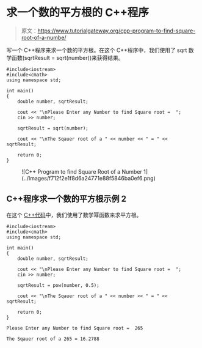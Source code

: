 # 求一个数的平方根的 C++程序

> 原文：<https://www.tutorialgateway.org/cpp-program-to-find-square-root-of-a-numbe/>

写一个 C++程序来求一个数的平方根。在这个 C++程序中，我们使用了 sqrt 数学函数(sqrtResult = sqrt(number))来获得结果。

```
#include<iostream>
#include<cmath>
using namespace std;

int main()
{
	double number, sqrtResult;

	cout << "\nPlease Enter any Number to find Square root =  ";
	cin >> number;

	sqrtResult = sqrt(number);

	cout << "\nThe Sqauer root of a " << number << " = " << sqrtResult;

 	return 0;
}
```

<figure class="wp-block-image size-large">![C++ Program to find Square Root of a Number 1](../Images/f712f2e1f8d6a24771e88f5846ba0ef6.png)</figure>

## C++程序求一个数的平方根示例 2

在这个 [C++代码](https://www.tutorialgateway.org/cpp-programs/)中，我们使用了数学幂函数来求平方根。

```
#include<iostream>
#include<cmath>
using namespace std;

int main()
{
	double number, sqrtResult;

	cout << "\nPlease Enter any Number to find Square root =  ";
	cin >> number;

	sqrtResult = pow(number, 0.5);

	cout << "\nThe Sqauer root of a " << number << " = " << sqrtResult;

 	return 0;
}
```

```
Please Enter any Number to find Square root =  265

The Sqauer root of a 265 = 16.2788
```